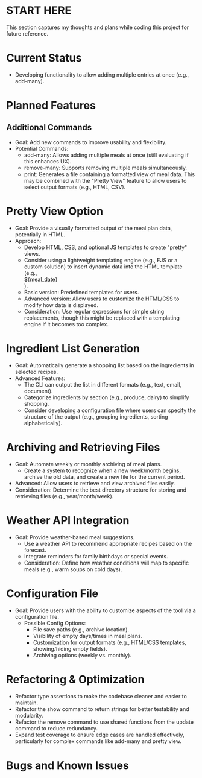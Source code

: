 # START HERE
This section captures my thoughts and plans while coding this project for future reference.

# Current Status
- Developing functionality to allow adding multiple entries at once (e.g., add-many).

# Planned Features
## Additional Commands
- Goal: Add new commands to improve usability and flexibility.
- Potential Commands:
    - add-many: Allows adding multiple meals at once (still evaluating if this enhances UX).
    - remove-many: Supports removing multiple meals simultaneously.
    - print: Generates a file containing a formatted view of meal data. This may be combined with the "Pretty View" feature to allow users to select output formats (e.g., HTML, CSV).

# Pretty View Option
- Goal: Provide a visually formatted output of the meal plan data, potentially in HTML.
- Approach:
    - Develop HTML, CSS, and optional JS templates to create "pretty" views.
    - Consider using a lightweight templating engine (e.g., EJS or a custom solution) to insert dynamic data into the HTML template (e.g., <div>${meal_date}</div>).
    - Basic version: Predefined templates for users.
    - Advanced version: Allow users to customize the HTML/CSS to modify how data is displayed.
    - Consideration: Use regular expressions for simple string replacements, though this might be replaced with a templating engine if it becomes too complex.

# Ingredient List Generation
- Goal: Automatically generate a shopping list based on the ingredients in selected recipes.
- Advanced Features:
    - The CLI can output the list in different formats (e.g., text, email, document).
    - Categorize ingredients by section (e.g., produce, dairy) to simplify shopping.
    - Consider developing a configuration file where users can specify the structure of the output (e.g., grouping ingredients, sorting alphabetically).

# Archiving and Retrieving Files
- Goal: Automate weekly or monthly archiving of meal plans.
    - Create a system to recognize when a new week/month begins, archive the old data, and create a new file for the current period.
- Advanced: Allow users to retrieve and view archived files easily.
- Consideration: Determine the best directory structure for storing and retrieving files (e.g., year/month/week).

# Weather API Integration
- Goal: Provide weather-based meal suggestions.
    - Use a weather API to recommend appropriate recipes based on the forecast.
    - Integrate reminders for family birthdays or special events.
    - Consideration: Define how weather conditions will map to specific meals (e.g., warm soups on cold days).

# Configuration File
- Goal: Provide users with the ability to customize aspects of the tool via a configuration file.
    - Possible Config Options:
        - File save paths (e.g., archive location).
        - Visibility of empty days/times in meal plans.
        - Customization for output formats (e.g., HTML/CSS templates, showing/hiding empty fields).
        - Archiving options (weekly vs. monthly).

# Refactoring & Optimization
- Refactor type assertions to make the codebase cleaner and easier to maintain.
- Refactor the show command to return strings for better testability and modularity.
- Refactor the remove command to use shared functions from the update command to reduce redundancy.
- Expand test coverage to ensure edge cases are handled effectively, particularly for complex commands like add-many and pretty view.

# Bugs and Known Issues